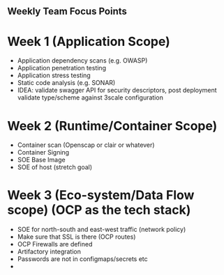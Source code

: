 ## Weekly Team Focus Points


# Week 1 (Application Scope)
- Application dependency scans (e.g. OWASP)
- Application penetration testing
- Application stress testing
- Static code analysis (e.g. SONAR)
- IDEA: validate swagger API for security descriptors, post deployment validate type/scheme against 3scale configuration


# Week 2 (Runtime/Container Scope)
- Container scan (Openscap or clair or whatever)
- Container Signing
- SOE Base Image
- SOE of host (stretch goal)

# Week 3 (Eco-system/Data Flow scope) (OCP as the tech stack)
- SOE for north-south and east-west traffic (network policy)
- Make sure that SSL is there (OCP routes)
- OCP Firewalls are defined
- Artifactory integration
- Passwords are not in configmaps/secrets etc
- 


